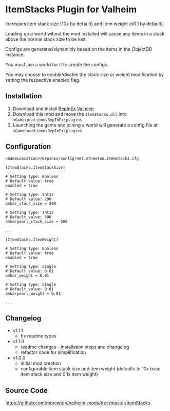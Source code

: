 # ItemStacks Plugin for Valheim
Increases item stack size (10x by default) and item weight (x0.1 by default).

Loading up a world wihout the mod installed will cause any items in a stack above the normal stack size to be lost.

Configs are generated dynamicly based on the items in the ObjectDB instance. 

You must join a world for it to create the configs.

You may choose to enable/disable the stack size or weight modification by setting the respective enabled flag.

## Installation
1. Download and install [BepInEx Valheim](https://valheim.thunderstore.io/package/denikson/BepInExPack_Valheim/)
2. Download this mod and move the `ItemStacks.dll` into `<GameLocation>\BepInEx\plugins`
3. Launching the game and joining a world will generate a config file at `<GameLocation>\BepInEx\plugins`

## Configuration
`<GameLoacation>/BepInEx/config/net.mtnewton.itemstacks.cfg`
```
[ItemStacks.ItemStackSize]

# Setting type: Boolean
# Default value: true
enabled = true

# Setting type: Int32
# Default value: 200
amber_stack_size = 200

# Setting type: Int32
# Default value: 500
amberpearl_stack_size = 500

...

[ItemStacks.ItemWeight]

# Setting type: Boolean
# Default value: true
enabled = true

# Setting type: Single
# Default value: 0.01
amber_weight = 0.01

# Setting type: Single
# Default value: 0.01
amberpearl_weight = 0.01

...
```

## Changelog
- v1.1.1
  - fix readme typos
- v1.1.0
  - readme changes - installation steps and changelog
  - refactor code for simplification
- v1.0.0
  - initial mod creation
  - configurable item stack size and item weight (defaults to 10x base item stack size and 0.1x item weight)

## Source Code
https://github.com/mtnewton/valheim-mods/tree/master/ItemStacks
